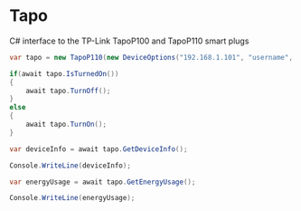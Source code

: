 # Tapo
C# interface to the TP-Link TapoP100 and TapoP110 smart plugs


```csharp
var tapo = new TapoP110(new DeviceOptions("192.168.1.101", "username", "password"));

if(await tapo.IsTurnedOn())
{
    await tapo.TurnOff();
}
else
{
    await tapo.TurnOn();
}

var deviceInfo = await tapo.GetDeviceInfo();

Console.WriteLine(deviceInfo);

var energyUsage = await tapo.GetEnergyUsage();

Console.WriteLine(energyUsage);
```
